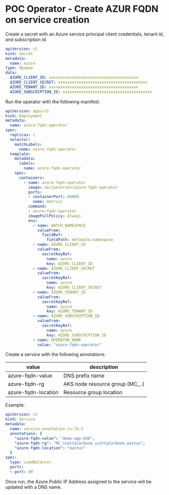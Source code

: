 # POC Operator - Create AZUR FQDN on service creation

Create a secret with an Azure service principal client credentials, tenant id, and subscription id.

```yaml
apiVersion: v1
kind: Secret
metadata:
  name: azure
type: Opaque
data:
  AZURE_CLIENT_ID: xxxxxxxxxxxxxxxxxxxxxxxxxxxxxxxxxxxxxxx
  AZURE_CLIENT_SECRET: xxxxxxxxxxxxxxxxxxxxxxxxxxxxxxxxxxxxxxx
  AZURE_TENANT_ID: xxxxxxxxxxxxxxxxxxxxxxxxxxxxxxxxxxxxxxx
  AZURE_SUBSCRIPTION_ID: xxxxxxxxxxxxxxxxxxxxxxxxxxxxxxxxxxxxxxx
```

Run the operator with the following manifest.

```yaml
apiVersion: apps/v1
kind: Deployment
metadata:
  name: azure-fqdn-operator
spec:
  replicas: 1
  selector:
    matchLabels:
      name: azure-fqdn-operator
  template:
    metadata:
      labels:
        name: azure-fqdn-operator
    spec:
      containers:
        - name: azure-fqdn-operator
          image: neilpeterson/azure-fqdn-operator
          ports:
          - containerPort: 60000
            name: metrics
          command:
          - azure-fqdn-operator
          imagePullPolicy: Always
          env:
            - name: WATCH_NAMESPACE
              valueFrom:
                fieldRef:
                  fieldPath: metadata.namespace
            - name: AZURE_CLIENT_ID
              valueFrom:
                secretKeyRef:
                  name: azure
                  key: AZURE_CLIENT_ID
            - name: AZURE_CLIENT_SECRET
              valueFrom:
                secretKeyRef:
                  name: azure
                  key: AZURE_CLIENT_SECRET
            - name: AZURE_TENANT_ID
              valueFrom:
                secretKeyRef:
                  name: azure
                  key: AZURE_TENANT_ID
            - name: AZURE_SUBSCRIPTION_ID
              valueFrom:
                secretKeyRef:
                  name: azure
                  key: AZURE_SUBSCRIPTION_ID
            - name: OPERATOR_NAME
              value: "azure-fqdn-operator"
```

Create a service with the following annotations.

| value | description |
|---|---|
| azure-fqdn-value | DNS prefix name |
| azure-fqdn-rg | AKS node resource group (MC_..) |
| azure-fqdn-location | Resource group location |

Example:

```yaml
apiVersion: v1
kind: Service
metadata:
  name: service-annotation-is-lb-5
  annotations: {
    "azure-fqdn-value": "demo-app-030",
    "azure-fqdn-rg": "MC_scottyCarbone_scottyCarbone_eastus",
    "azure-fqdn-location": "eastus"
  }
spec:
  type: LoadBalancer
  ports:
  - port: 80
```

Once run, the Azure Public IP Address assigned to the service will be updated with a DNS name.
